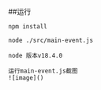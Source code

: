 ##运行

    npm install
    
    node ./src/main-event.js
    
    node 版本v18.4.0
    
    运行main-event.js截图
    ![image]()
